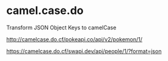 # camel.case.do
Transform JSON Object Keys to camelCase

<http://camelcase.do.cf/pokeapi.co/api/v2/pokemon/1/>

<https://camelcase.do.cf/swapi.dev/api/people/1/?format=json>
